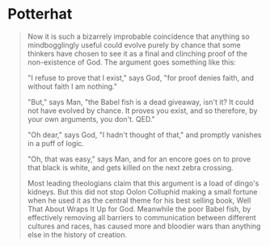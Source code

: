 # Potterhat

> Now it is such a bizarrely improbable coincidence that anything so mindbogglingly useful could evolve purely by chance that some thinkers have chosen to see it as a final and clinching proof of the non-existence of God. The argument goes something like this:
>
> "I refuse to prove that I exist," says God, "for proof denies faith, and without faith I am nothing."
>
> "But," says Man, "the Babel fish is a dead giveaway, isn't it? It could not have evolved by chance. It proves you exist, and so therefore, by your own arguments, you don't. QED."
>
> "Oh dear," says God, "I hadn't thought of that," and promptly vanishes in a puff of logic.
>
> "Oh, that was easy," says Man, and for an encore goes on to prove that black is white, and gets killed on the next zebra crossing.
>
> Most leading theologians claim that this argument is a load of dingo's kidneys. But this did not stop Oolon Colluphid making a small fortune when he used it as the central theme for his best selling book, Well That About Wraps It Up for God. Meanwhile the poor Babel fish, by effectively removing all barriers to communication between different cultures and races, has caused more and bloodier wars than anything else in the history of creation.
